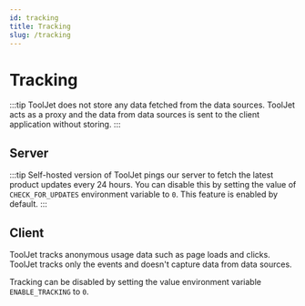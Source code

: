 ```yaml
---
id: tracking
title: Tracking
slug: /tracking
---
```


# Tracking    

:::tip
ToolJet does not store any data fetched from the data sources. ToolJet acts as a proxy and the data from data sources is sent to the client application without storing.
:::

## Server

:::tip
Self-hosted version of ToolJet pings our server to fetch the latest product updates every 24 hours. You can disable this by setting the value of `CHECK_FOR_UPDATES` environment variable to `0`. This feature is enabled by default.
:::

## Client 

ToolJet tracks anonymous usage data such as page loads and clicks. ToolJet tracks only the events and doesn't capture data from data sources.

Tracking can be disabled by setting the value environment variable `ENABLE_TRACKING` to `0`. 
